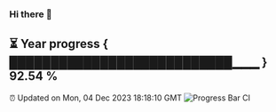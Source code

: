 ### Hi there 👋
⏳ Year progress { ███████████████████████████▁▁▁ } 92.54 %
---
⏰ Updated on Mon, 04 Dec 2023 18:18:10 GMT
![Progress Bar CI](https://github.com/liununu/liununu/workflows/Progress%20Bar%20CI/badge.svg)
